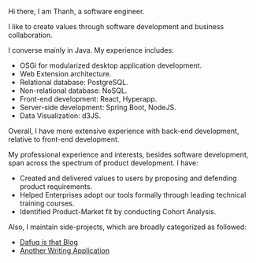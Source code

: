 Hi there, I am Thanh, a software engineer.

I like to create values through software development and business collaboration.

I converse mainly in Java. My experience includes:
- OSGi for modularized desktop application development.
- Web Extension architecture.
- Relational database: PostgreSQL.
- Non-relational database: NoSQL.
- Front-end development: React, Hyperapp.
- Server-side development: Spring Boot, NodeJS.
- Data Visualization: d3JS.

Overall, I have more extensive experience with back-end development, relative to front-end development.

My professional experience and interests, besides software development, span across the spectrum of product development. I have:
- Created and delivered values to users by proposing and defending product requirements.
- Helped Enterprises adopt our tools formally through leading technical training courses.
- Identified Product-Market fit by conducting Cohort Analysis.

Also, I maintain side-projects, which are broadly categorized as followed:
- [Dafuq is that Blog](https://dafuqisthatblog.wordpress.com/)
- [Another Writing Application](https://another-writing-application.netlify.app/)
